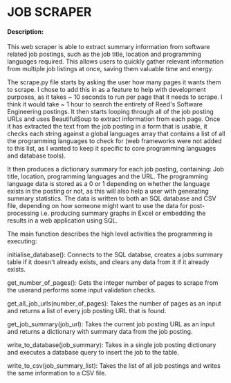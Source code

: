 # JOB SCRAPER

#### Description:

This web scraper is able to extract summary information from software related job postings, such as the job title, location and programming languages required. This allows users to quickly gather relevant information from multiple job listings at once, saving them valuable time and energy.

The scrape.py file starts by asking the user how many pages it wants them to scrape. I chose to add this in as a feature to help with development purposes, as it takes ~ 10 seconds to run per page that it needs to scrape. I think it would take ~ 1 hour to search the entirety of Reed's Software Engineering postings. It then starts looping through all of the job posting URLs and uses BeautifulSoup to extract information from each page. Once it has extracted the text from the job posting in a form that is usable, it checks each string against a global languages array that contains a list of all the programming languages to check for (web frameworks were not added to this list, as I wanted to keep it specific to core programming languages and database tools).

It then produces a dictionary summary for each job posting, containing: Job title, location, programming languages and the URL. The programming language data is stored as a 0 or 1 depending on whether the language exists in the posting or not, as this will also help a user with generating summary statistics. The data is written to both an SQL database and CSV file, depending on how someone might want to use the data for post-processing i.e. producing summary graphs in Excel or embedding the results in a web application using SQL.


The main function describes the high level activities the programming is executing:

initialise_database(): Connects to the SQL databse, creates a jobs summary table if it doesn't already exists, and clears any data from it if it already exists.

get_number_of_pages(): Gets the integer number of pages to scrape from the userand performs some input validation checks.

get_all_job_urls(number_of_pages): Takes the number of pages as an input and returns a list of every job posting URL that is found.

get_job_summary(job_url): Takes the current job posting URL as an input and returns a dictionary with summary data from the job posting.

write_to_database(job_summary): Takes in a single job posting dictionary and executes a database query to insert the job to the table.

write_to_csv(job_summary_list): Takes the list of all job postings and writes the same information to a CSV file.
